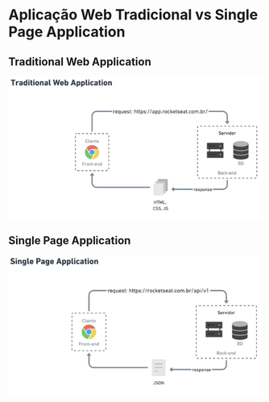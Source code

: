 # Aplicação Web Tradicional vs Single Page Application

## Traditional Web Application
  ![Mapa mental Traditional Web Application](aula12_01.png)

## Single Page Application
  ![Mapa mental Single Page Application](aula12_02.png)
  